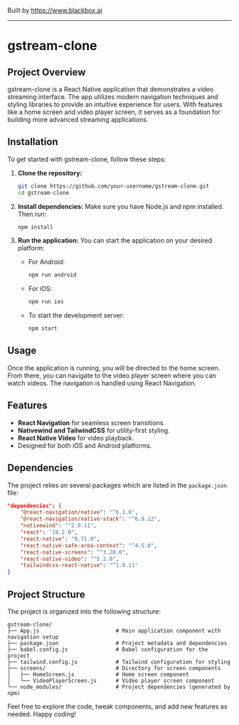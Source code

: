 
Built by https://www.blackbox.ai

---

# gstream-clone

## Project Overview
gstream-clone is a React Native application that demonstrates a video streaming interface. The app utilizes modern navigation techniques and styling libraries to provide an intuitive experience for users. With features like a home screen and video player screen, it serves as a foundation for building more advanced streaming applications.

## Installation

To get started with gstream-clone, follow these steps:

1. **Clone the repository:**
   ```bash
   git clone https://github.com/your-username/gstream-clone.git
   cd gstream-clone
   ```

2. **Install dependencies:**
   Make sure you have Node.js and npm installed. Then run:
   ```bash
   npm install
   ```

3. **Run the application:**
   You can start the application on your desired platform:
   - For Android:
     ```bash
     npm run android
     ```
   - For iOS:
     ```bash
     npm run ios
     ```
   - To start the development server:
     ```bash
     npm start
     ```

## Usage
Once the application is running, you will be directed to the home screen. From there, you can navigate to the video player screen where you can watch videos. The navigation is handled using React Navigation.

## Features
- **React Navigation** for seamless screen transitions.
- **Nativewind and TailwindCSS** for utility-first styling.
- **React Native Video** for video playback.
- Designed for both iOS and Android platforms.

## Dependencies
The project relies on several packages which are listed in the `package.json` file:

```json
"dependencies": {
    "@react-navigation/native": "^6.1.6",
    "@react-navigation/native-stack": "^6.9.12",
    "nativewind": "^2.0.11",
    "react": "18.2.0",
    "react-native": "0.71.0",
    "react-native-safe-area-context": "^4.5.0",
    "react-native-screens": "^3.20.0",
    "react-native-video": "^5.2.0",
    "tailwindcss-react-native": "^1.0.11"
}
```

## Project Structure
The project is organized into the following structure:

```
gstream-clone/
├── App.js                        # Main application component with navigation setup
├── package.json                  # Project metadata and dependencies
├── babel.config.js               # Babel configuration for the project
├── tailwind.config.js            # Tailwind configuration for styling
├── screens/                      # Directory for screen components
│   ├── HomeScreen.js             # Home screen component
│   └── VideoPlayerScreen.js      # Video player screen component
└── node_modules/                 # Project dependencies (generated by npm)
```

Feel free to explore the code, tweak components, and add new features as needed. Happy coding!